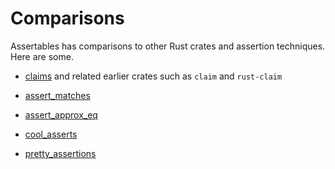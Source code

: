 # Comparisons

Assertables has comparisons to other Rust crates and assertion techniques. Here are some.

* [claims](claims) and related earlier crates such as `claim` and `rust-claim`

* [assert_matches](assert_matches)

* [assert_approx_eq](assert_approx_eq)

* [cool_asserts](cool_asserts)

* [pretty_assertions](pretty_assertions)
